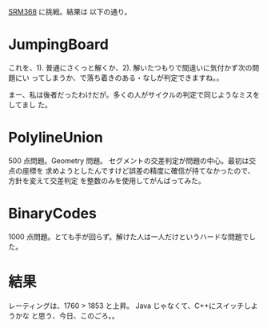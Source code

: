 <!--
title: SRM368
date: 2007-10-02
-->

[SRM368](http://www.topcoder.com/stat?c=round_overview&rd=10936) に挑戦。結果は
以下の通り。

# JumpingBoard

これを、1). 普通にさくっと解くか、2). 解いたつもりで間違いに気付かず次の問題にい
ってしまうか、で落ち着きのある・なしが判定できますね。。

まー、私は後者だったわけだが。多くの人がサイクルの判定で同じようなミスをしてまし
た。

# PolylineUnion

500 点問題。Geometry 問題。 セグメントの交差判定が問題の中心。最初は交点の座標を
求めようとしたんですけど誤差の精度に確信が持てなかったので、方針を変えて交差判定
を整数のみを使用してがんばってみた。

# BinaryCodes

1000 点問題。とても手が回らず。解けた人は一人だけというハードな問題でした。

# 結果

レーティングは、1760 &gt; 1853 と上昇。 Java じゃなくて、C++にスイッチしようかな
と思う、今日、このごろ。。

